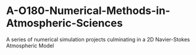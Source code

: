 # A-O180-Numerical-Methods-in-Atmospheric-Sciences
A series of numerical simulation projects culminating in a 2D Navier-Stokes Atmospheric Model 
